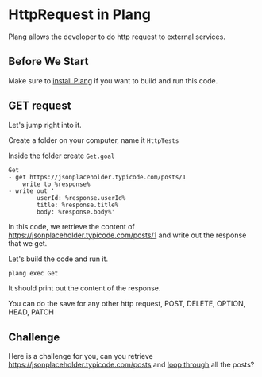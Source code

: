 # HttpRequest in Plang

Plang allows the developer to do http request to external services.

## Before We Start
Make sure to [install Plang](https://github.com/PLangHQ/plang/blob/main/Documentation/Install.md) if you want to build and run this code.

## GET request

Let's jump right into it. 

Create a folder on your computer, name it `HttpTests`

Inside the folder create `Get.goal`

```plang
Get
- get https://jsonplaceholder.typicode.com/posts/1
    write to %response%
- write out '
        userId: %response.userId%
        title: %response.title%
        body: %response.body%'
```

In this code, we retrieve the content of https://jsonplaceholder.typicode.com/posts/1 and write out the response that we get.

Let's build the code and run it.

```bash
plang exec Get
```

It should print out the content of the response.

You can do the save for any other http request, POST, DELETE, OPTION, HEAD, PATCH

## Challenge 
Here is a challenge for you, can you retrieve https://jsonplaceholder.typicode.com/posts and [loop through](https://github.com/PLangHQ/plang/blob/main/Documentation/Loops.md) all the posts?


